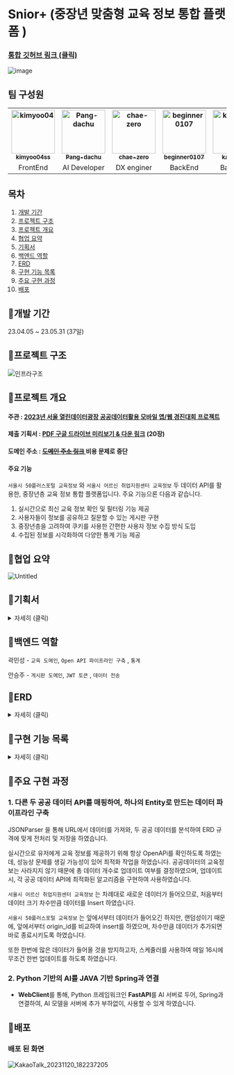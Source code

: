 # Snior+ (중장년 맞춤형 교육 정보 통합 플랫폼 )

### [통합 깃허브 링크 (클릭)](https://github.com/kimyoo04/seoul-competition-all)

![image](https://github.com/kawkmin/seoul-competition-backend/assets/86940335/12980764-4a1b-4bae-9bcd-cf63751853f2)




## 팀 구성원

<table>
<tr>
    <th align="center"><a href="https://github.com/kimyoo04"><img src="https://avatars.githubusercontent.com/u/58503130?v=4" width="100px;" alt="kimyoo04"/>         <br /><sub><b>kimyoo04ss</b><br>
    <th align="center"><a href="https://github.com/Pang-dachu"><img src="https://avatars.githubusercontent.com/u/54354769?v=4" width="100px;" alt="Pang-dachu"/>         <br /><sub><b>Pang-dachu</b><br>
    <th align="center"><a href="https://github.com/chae-zero"><img src="https://avatars.githubusercontent.com/u/115343657?v=4" width="100px;" alt="chae-zero"/>         <br /><sub><b>chae-zero</b><br>
    <th align="center"><a href="https://github.com/beginner0107"><img src="https://avatars.githubusercontent.com/u/81161819?v=4" width="100px;" alt="beginner0107"/>         <br /><sub><b>beginner0107</b><br>
    <th align="center"><a href="https://github.com/kawkmin"><img src="https://avatars.githubusercontent.com/u/86940335?v=4" width="100px;" alt="kawkmin"/>         <br /><sub><b>kawkmin</b><br>
</tr>
<tr>
    <td align="center">FrontEnd
    <td align="center">AI Developer
    <td align="center">DX enginer
    <td align="center">BackEnd
    <td align="center">BackEnd
</tr>
</table>

## 목차

1. [개발 기간](#개발-기간)
2. [프로젝트 구조](#프로젝트-구조)
3. [프로젝트 개요](#프로젝트-개요)
4. [협업 요약](#협업-요약)
5. [기획서](#기획서)
6. [백엔드 역할](#백엔드-역할)
7. [ERD](#erd)
8. [구현 기능 목록](#구현-기능-목록)
9. [주요 구현 과정](#주요-구현-과정)
10. [배포](#배포)

## 📌개발 기간

23.04.05 ~ 23.05.31 (37일)

## 📌프로젝트 구조

![인프라구조](https://github.com/kimyoo04/seoul-competition-all/assets/58503130/cfa63cf8-2a32-4ef7-8b7b-10ddd3a25623)

## 📌프로젝트 개요

#### 주관 : [2023년 서울 열린데이터광장 공공데이터활용 모바일 앱/웹 경진대회 프로젝트](https://mediahub.seoul.go.kr/gongmo/2000334)

#### 제출 기획서 : [PDF 구글 드라이브 미리보기 & 다운 링크](https://drive.google.com/file/d/1PyE1aSixQyArHl3xXwz65gMs2Vh6I8RT/view?usp=sharing) (20장)

#### 도메인 주소 : [~~도메인 주소 링크~~ ](https://www.seniorplus.site) 비용 문제로 중단

#### 주요 기능

`서울시 50플러스포털 교육정보` 와 `서울시 어르신 취업지원센터 교육정보` 두 데이터 API를 활용한, 중장년층 교육 정보 통합 플랫폼입니다.
주요 기능으론 다음과 같습니다.

1. 실시간으로 최신 교육 정보 확인 및 필터링 기능 제공
2. 사용자들이 정보를 공유하고 질문할 수 있는 게시판 구현
3. 중장년층을 고려하여 쿠키를 사용한 간편한 사용자 정보 수집 방식 도입
4. 수집된 정보를 시각화하여 다양한 통계 기능 제공

## 📌협업 요약
![Untitled](https://github.com/kawkmin/seoul-competition-backend/assets/86940335/7f027c78-5ea0-4a7c-be1a-fec85fb2db17)

## 📌기획서


<details>
    <summary>자세히 (클릭)</summary>

![image](https://github.com/kawkmin/seoul-competition-backend/assets/86940335/b87116d2-235e-4951-b2bc-7f422e274955)

![image](https://github.com/kawkmin/seoul-competition-backend/assets/86940335/0b4f9390-9c52-48b6-88bf-c3311607401f)

![image](https://github.com/kawkmin/seoul-competition-backend/assets/86940335/cc1faab4-e704-409e-80f4-3e7930e9704a)

</details>

## 📌백엔드 역할

곽민성 - `교육 도메인`, `Open API 파이프라인 구축` , `통계`

안승주 - `게시판 도메인`, `JWT 토큰` , `데이터 전송`

## 📌ERD

<details>
    <summary>자세히 (클릭)</summary>

![image](https://github.com/kawkmin/seoul-competition-backend/assets/86940335/68efbf0d-da09-476c-a557-e46adc998d3a)

</details>

## 📌구현 기능 목록

<details>
    <summary>자세히 (클릭)</summary>

## 교육 정보 통계
![image](https://github.com/kawkmin/seoul-competition-backend/assets/86940335/45db426f-d73e-4093-9d99-a9ad6110b689)
## 챗봇
![image](https://github.com/kawkmin/seoul-competition-backend/assets/86940335/981fe8a4-2dd1-4c8c-a928-501f9e49e8c5)
## 교육 정보 조회 및 필터링 기능
![image](https://github.com/kawkmin/seoul-competition-backend/assets/86940335/cbe7fa12-a404-4fed-a9f7-954b5824580f)
## 교육 정보 상세 조회 및 댓글
![image](https://github.com/kawkmin/seoul-competition-backend/assets/86940335/c5ce5c28-8115-4eb5-b124-28c262b417c9)
## 자유 게시판 관련 기능
![image](https://github.com/kawkmin/seoul-competition-backend/assets/86940335/d9636da3-576a-4de3-8843-fc0fac1402aa)

</details>


## 📌주요 구현 과정

### 1. 다른 두 공공 데이터 API를 매핑하여, 하나의 Entity로 만드는 데이터 파이프라인 구축

JSONParser 을 통해 URL에서 데이터를 가져와, 두 공공 데이터를 분석하여 ERD 규격에 맞게 전처리 및 저장을 하였습니다.

실시간으로 유저에게 교육 정보를 제공하기 위해 항상 OpenAPi를 확인하도록 하였는데, 성능상 문제를 생길 가능성이 있어 최적화 작업을 하였습니다. 공공데이터의 교육정보는 사라지지 않기 때문에 총 데이터 개수로 업데이트 여부를 결정하였으며, 업데이트 시, 각 공공 데이터 API에 최적화된 알고리즘을 구현하여 사용하였습니다.

`서울시 어르신 취업지원센터 교육정보` 는 차례대로 새로운 데이터가 들어오므로, 처음부터 데이터 크기 차수만큼 데이터를 Insert 하였습니다.

`서울시 50플러스포털 교육정보` 는 앞에서부터 데이터가 들어오긴 하지만, 랜덤성이기 때문에, 앞에서부터 origin_id를 비교하여 insert를 하였으며, 차수만큼 데이터가 추가되면  바로 종료시키도록 하였습니다.

또한 한번에 많은 데이터가 들어올 것을 방지하고자, 스케줄러를 사용하여 매일 16시에 무조건 한번 업데이트를 하도록 하였습니다.

### 2. Python 기반의 AI를 JAVA 기반 Spring과 연결

- **WebClient**를 통해, Python 프레임워크인 **FastAPI**를 AI 서버로 두어, Spring과 연결하여, AI 모델을 서버에 추가 부하없이, 사용할 수 있게 하였습니다.


## 📌배포

### 배포 된 화면
![KakaoTalk_20231120_182237205](https://github.com/kawkmin/seoul-competition-backend/assets/86940335/52d173b5-9fb9-4ed6-bcbc-db031a6d3dbe)

